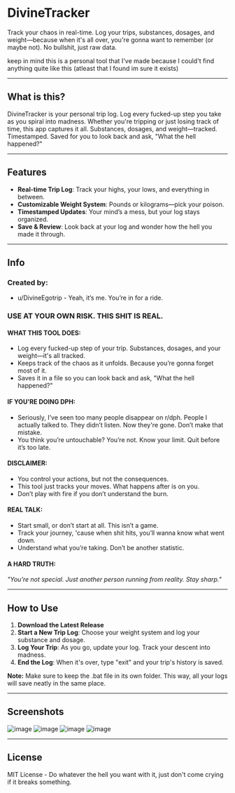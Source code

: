 # DivineTracker

Track your chaos in real-time. Log your trips, substances, dosages, and weight—because when it's all over, you're gonna want to remember (or maybe not). No bullshit, just raw data.

keep in mind this is a personal tool that I've made because I could't find anything quite like this (atleast that I found im sure it exists)

---

## What is this?

DivineTracker is your personal trip log. Log every fucked-up step you take as you spiral into madness. Whether you're tripping or just losing track of time, this app captures it all. Substances, dosages, and weight—tracked. Timestamped. Saved for you to look back and ask, "What the hell happened?"

---

## Features

- **Real-time Trip Log**: Track your highs, your lows, and everything in between.
- **Customizable Weight System**: Pounds or kilograms—pick your poison.
- **Timestamped Updates**: Your mind’s a mess, but your log stays organized.
- **Save & Review**: Look back at your log and wonder how the hell you made it through.

---

## Info

### Created by:
- u/DivineEgotrip - Yeah, it’s me. You’re in for a ride.

### **USE AT YOUR OWN RISK. THIS SHIT IS REAL.**

#### **WHAT THIS TOOL DOES:**
- Log every fucked-up step of your trip. Substances, dosages, and your weight—it's all tracked.
- Keeps track of the chaos as it unfolds. Because you’re gonna forget most of it.
- Saves it in a file so you can look back and ask, "What the hell happened?"

#### **IF YOU'RE DOING DPH:**
- Seriously, I’ve seen too many people disappear on r/dph. People I actually talked to. They didn’t listen. Now they're gone. Don’t make that mistake.
- You think you’re untouchable? You’re not. Know your limit. Quit before it’s too late.

#### **DISCLAIMER:**
- You control your actions, but not the consequences. 
- This tool just tracks your moves. What happens after is on you.
- Don’t play with fire if you don’t understand the burn.

#### **REAL TALK:**
- Start small, or don’t start at all. This isn’t a game.
- Track your journey, 'cause when shit hits, you’ll wanna know what went down.
- Understand what you’re taking. Don’t be another statistic.

#### **A HARD TRUTH:**
_"You’re not special. Just another person running from reality. Stay sharp."_

---

## How to Use

1. **Download the Latest Release**
2. **Start a New Trip Log**: Choose your weight system and log your substance and dosage.
3. **Log Your Trip**: As you go, update your log. Track your descent into madness.
4. **End the Log**: When it's over, type "exit" and your trip's history is saved.
   
**Note:** Make sure to keep the .bat file in its own folder. This way, all your logs will save neatly in the same place.

---

## Screenshots
![image](https://github.com/user-attachments/assets/29f30650-5535-4a1b-81c5-6979f0e48b0e)
![image](https://github.com/user-attachments/assets/ee192ec8-449b-4bde-b3d2-abb99f1401e1)
![image](https://github.com/user-attachments/assets/917f33a2-60cc-415b-b987-ecd7f6f7be9c)
![image](https://github.com/user-attachments/assets/3cb3aeb0-80c0-4477-aac6-0c44dd83a30d)


---

## License

MIT License - Do whatever the hell you want with it, just don't come crying if it breaks something.
